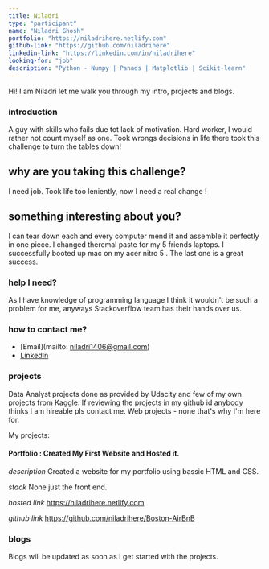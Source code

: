 ```yaml
---
title: Niladri
type: "participant"
name: "Niladri Ghosh"
portfolio: "https://niladrihere.netlify.com"
github-link: "https://github.com/niladrihere"
linkedin-link: "https://linkedin.com/in/niladrihere"
looking-for: "job"
description: "Python - Numpy | Panads | Matplotlib | Scikit-learn"
---
```


Hi! I am  Niladri let me walk you through my intro, projects and blogs.

### introduction

A guy with skills who fails due tot lack of motivation. Hard worker, I would rather not count myself as one. Took wrongs decisions in life there took this challenge to turn the tables down! 

## why are you taking this challenge?

I need job.
Took life too leniently, now I need a real change !

## something interesting about you?

I can tear down each and every computer mend it and assemble it perfectly in one piece. I changed theremal paste for my 5 friends laptops. I successfully booted up mac on my acer nitro 5 . The last one is a great success. 

### help I need?

As I have knowledge of programming language I think it wouldn't be such a problem for me, anyways Stackoverflow team has their hands over us.

### how to contact me?

- [Email](mailto: niladri1406@gmail.com)
- [LinkedIn](https://linkedin.com/in/niladrihere)

### projects

Data Analyst projects done as provided by Udacity and few of my own projects from Kaggle. If reviewing the projects in my github id anybody thinks I am hireable pls contact me. Web projects - none that's why I'm here for.

My projects:

#### Portfolio : Created My First Website and Hosted it. 

_description_ Created a website for my portfolio using bassic HTML and CSS.

_stack_ None just the front end.

_hosted link_ https://niladrihere.netlify.com

_github link_ https://github.com/niladrihere/Boston-AirBnB



### blogs

Blogs will be updated as soon as I get started with the projects.